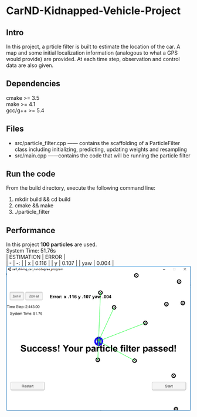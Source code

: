 # CarND-Kidnapped-Vehicle-Project                   

## Intro
In this project, a prticle filter is built to estimate the location of the car. A map and some initial localization information (analogous to what a GPS would provide) are provided. At each time step, observation and control data are also given.


## Dependencies                      
cmake >= 3.5                  
make >= 4.1                       
gcc/g++ >= 5.4                                   

## Files              
* src/particle_filter.cpp —— contains the scaffolding of a ParticleFilter class including initializing, predicting, updating weights and resampling                               
* src/main.cpp ——contains the code that will be running the particle filter

## Run the code
From the build directory, execute the following command line:                        
1. mkdir build && cd build
2. cmake && make
3. ./particle_filter               

## Performance
In this project **100 particles** are used.                              
System Time: 51.76s                                       
| ESTIMATION | ERROR |  
| - | -: | 
| x | 0.116 | 
| y | 0.107 | 
| yaw | 0.004 |                             
![Image text](https://github.com/Yunying-Chen/CarND-Kidnapped-Vehicle-Project/blob/master/img/result.png)    

